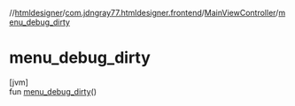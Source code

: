 //[htmldesigner](../../../index.md)/[com.jdngray77.htmldesigner.frontend](../index.md)/[MainViewController](index.md)/[menu_debug_dirty](menu_debug_dirty.md)

# menu_debug_dirty

[jvm]\
fun [menu_debug_dirty](menu_debug_dirty.md)()
